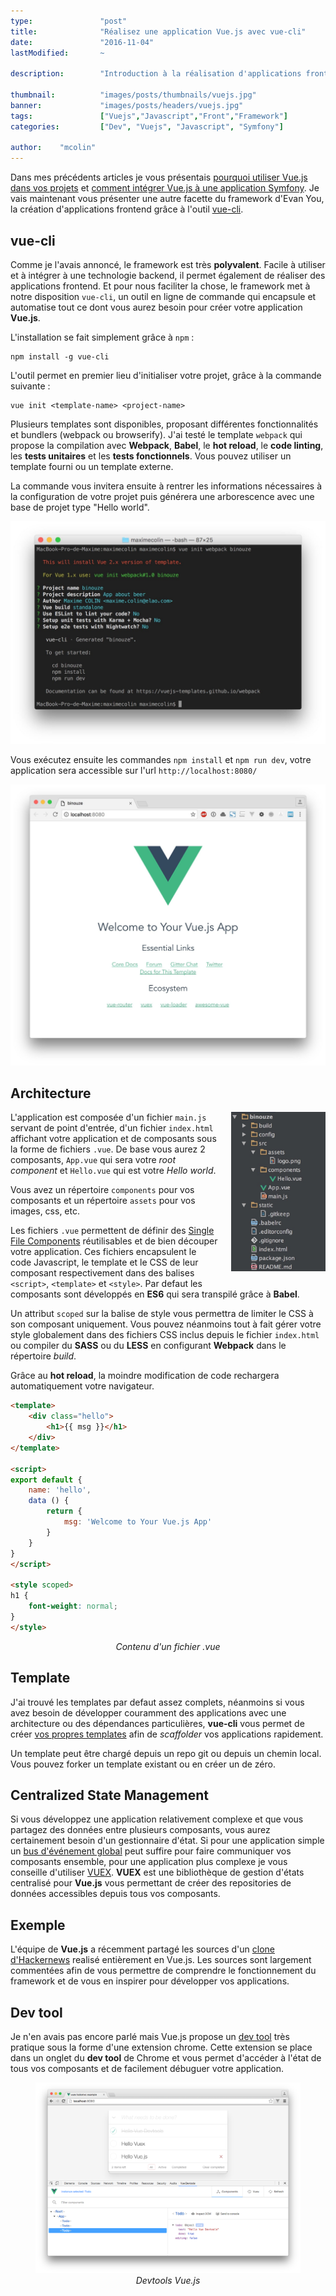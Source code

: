 ```yaml
---
type:               "post"
title:              "Réalisez une application Vue.js avec vue-cli"
date:               "2016-11-04"
lastModified:       ~

description:        "Introduction à la réalisation d'applications frontend avec Vue.js et vue-cli."

thumbnail:          "images/posts/thumbnails/vuejs.jpg"
banner:             "images/posts/headers/vuejs.jpg"
tags:               ["Vuejs","Javascript","Front","Framework"]
categories:         ["Dev", "Vuejs", "Javascript", "Symfony"]

author:    "mcolin"
---
```


Dans mes précédents articles je vous présentais [pourquoi utiliser Vue.js dans vos projets](./pourquoi-devriez-vous-utiliser-vue-js-dans-vos-projets.md) et [comment intégrer Vue.js à une application Symfony](./comment-integrer-vue-js-application-symfony.md). Je vais maintenant vous présenter une autre facette du framework d'Evan You, la création d'applications frontend grâce à l'outil [vue-cli](https://github.com/vuejs/vue-cli).

## vue-cli

Comme je l'avais annoncé, le framework est très **polyvalent**. Facile à utiliser et à intégrer à une technologie backend, il permet également de réaliser des applications frontend. Et pour nous faciliter la chose, le framework met à notre disposition `vue-cli`, un outil en ligne de commande qui encapsule et automatise tout ce dont vous aurez besoin pour créer votre application **Vue.js**.

L'installation se fait simplement grâce à `npm` :

```shell
npm install -g vue-cli
```

L'outil permet en premier lieu d'initialiser votre projet, grâce à la commande suivante :

```shell
vue init <template-name> <project-name>
```

Plusieurs templates sont disponibles, proposant différentes fonctionnalités et bundlers (webpack ou browserify). J'ai testé le template `webpack` qui propose la compilation avec **Webpack**, **Babel**, le **hot reload**, le **code linting**, les **tests unitaires** et les **tests fonctionnels**. Vous pouvez utiliser un template fourni ou un template externe.

La commande vous invitera ensuite à rentrer les informations nécessaires à la configuration de votre projet puis générera une arborescence avec une base de projet type "Hello world".

<img src="images/posts/2016/vuecli-console.jpg" alt="Console" />

Vous exécutez ensuite les commandes `npm install` et `npm run dev`, votre application sera accessible sur l'url `http://localhost:8080/`

<img src="images/posts/2016/vuecli-app.jpg" alt="Application" />

## Architecture

<img src="images/posts/2016/vuecli-tree.jpg" alt="Tree" style="float:right;max-width:30%;margin-left: 20px;margin-bottom: 20px;" />

L'application est composée d'un fichier `main.js` servant de point d'entrée, d'un fichier `index.html` affichant votre application et de composants sous la forme de fichiers `.vue`. De base vous aurez 2 composants, `App.vue` qui sera votre *root component* et `Hello.vue` qui est votre *Hello world*.

Vous avez un répertoire `components` pour vos composants et un répertoire `assets` pour vos images, css, etc.

Les fichiers `.vue` permettent de définir des [Single File Components](https://vuejs.org/guide/single-file-components.html) réutilisables et de bien découper votre application. Ces fichiers encapsulent le code Javascript, le template et le CSS de leur composant respectivement dans des balises `<script>`, `<template>` et `<style>`. Par defaut les composants sont développés en **ES6** qui sera transpilé grâce à **Babel**.

Un attribut `scoped` sur la balise de style vous permettra de limiter le CSS à son composant uniquement. Vous pouvez néanmoins tout à fait gérer votre style globalement dans des fichiers CSS inclus depuis le fichier `index.html` ou compiler du **SASS** ou du **LESS** en configurant **Webpack** dans le répertoire *build*.

Grâce au **hot reload**, la moindre modification de code rechargera automatiquement votre navigateur.

```html
<template>
    <div class="hello">
        <h1>{{ msg }}</h1>
    </div>
</template>

<script>
export default {
    name: 'hello',
    data () {
        return {
            msg: 'Welcome to Your Vue.js App'
        }
    }
}
</script>

<style scoped>
h1 {
    font-weight: normal;
}
</style>
```

<figure>
    <figcaption style="text-align: center;font-style: italic;">Contenu d'un fichier .vue</figcaption>
</figure>

## Template

J'ai trouvé les templates par defaut assez complets, néanmoins si vous avez besoin de développer couramment des applications avec une architecture ou des dépendances particulières, **vue-cli** vous permet de créer [vos propres templates](https://github.com/vuejs/vue-cli#custom-templates) afin de *scaffolder* vos applications rapidement.

Un template peut être chargé depuis un repo git ou depuis un chemin local. Vous pouvez forker un template existant ou en créer un de zéro.

## Centralized State Management

Si vous développez une application relativement complexe et que vous partagez des données entre plusieurs composants, vous aurez certainement besoin d'un gestionnaire d'état. Si pour une application simple un [bus d'événement global](https://vuejs.org/v2/guide/components.html#Non-Parent-Child-Communication) peut suffire pour faire communiquer vos composants ensemble, pour une application plus complexe je vous conseille d'utiliser [VUEX](https://github.com/vuejs/vuex). **VUEX** est une bibliothèque de gestion d'états centralisé pour **Vue.js** vous permettant de créer des repositories de données accessibles depuis tous vos composants.

## Exemple

L'équipe de **Vue.js** a récemment partagé les sources d'un [clone d'Hackernews](https://github.com/vuejs/vue-hackernews-2.0) realisé entièrement en Vue.js. Les sources sont largement commentées afin de vous permettre de comprendre le fonctionnement du framework et de vous en inspirer pour développer vos applications.

## Dev tool

Je n'en avais pas encore parlé mais Vue.js propose un [dev tool](https://github.com/vuejs/vue-devtools) très pratique sous la forme d'une extension chrome. Cette extension se place dans un onglet du **dev tool** de Chrome et vous permet d'accéder à l'état de tous vos composants et de facilement débuguer votre application.

<figure>
	<img src="images/posts/2016/vuecli-devtool.png" alt="Application" />
	<figcaption style="text-align: center;font-style: italic;">Devtools Vue.js</figcaption>
</figure>
